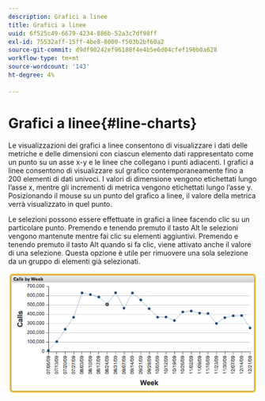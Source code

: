 ```yaml
---
description: Grafici a linee
title: Grafici a linee
uuid: 6f525c49-6679-4234-886b-52a3c7df98ff
exl-id: 75532aff-15ff-4be8-8000-f503b2bf60a2
source-git-commit: d9df90242ef96188f4e4b5e6d04cfef196b0a628
workflow-type: tm+mt
source-wordcount: '143'
ht-degree: 4%

---
```


# Grafici a linee{#line-charts}

Le visualizzazioni dei grafici a linee consentono di visualizzare i dati delle metriche e delle dimensioni con ciascun elemento dati rappresentato come un punto su un asse x-y e le linee che collegano i punti adiacenti. I grafici a linee consentono di visualizzare sul grafico contemporaneamente fino a 200 elementi di dati univoci. I valori di dimensione vengono etichettati lungo l’asse x, mentre gli incrementi di metrica vengono etichettati lungo l’asse y. Posizionando il mouse su un punto del grafico a linee, il valore della metrica verrà visualizzato in quel punto.

Le selezioni possono essere effettuate in grafici a linee facendo clic su un particolare punto. Premendo e tenendo premuto il tasto Alt le selezioni vengono mantenute mentre fai clic su elementi aggiuntivi. Premendo e tenendo premuto il tasto Alt quando si fa clic, viene attivato anche il valore di una selezione. Questa opzione è utile per rimuovere una sola selezione da un gruppo di elementi già selezionati.

![](assets/line_chart.png)
